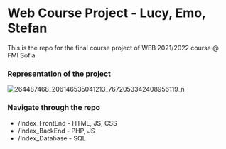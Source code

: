 # Web Course Project - Lucy, Emo, Stefan

This is the repo for the final course project of WEB 2021/2022 course @ FMI Sofia

### Representation of the project
![264487468_206146535041213_7672053342408956119_n](https://user-images.githubusercontent.com/25185815/149627859-eccc4de5-6fef-4ca6-b0c0-fa5a69ba685e.png)

### Navigate through the repo
* /Index_FrontEnd - HTML, JS, CSS
* /Index_BackEnd - PHP, JS
* /Index_Database - SQL
